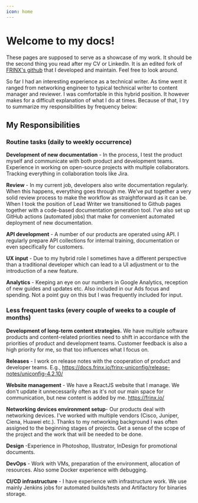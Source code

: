 ```yaml
---
icon: home
---
```


# Welcome to my docs!

These pages are supposed to serve as a showcase of my work. It should be the second thing you read after my CV or LinkedIn. It is an edited fork of [FRINX's github](https://github.com/FRINXio/frinxio.github.io) that I developed and maintain. Feel free to look around.

So far I had an interesting experience as a technical writer. As time went it ranged from networking engineer to typical technical writer to content manager and reviewer. I was comfortable in this hybrid position. It however makes for a difficult explanation of what I do at times. Because of that, I try to summarize my responsibilities by frequency below:

## My Responsibilities

### Routine tasks (daily to weekly occurrence) 

**Development of new documentation** - In the process, I test the product myself and communicate with both product and development teams. Experience in working on open-source projects with multiple collaborators. Tracking everything in collaboration tools like Jira.

**Review** -  In my current job, developers also write documentation regularly. When this happens, everything goes through me. We've put together a very solid review process to make the workflow as straightforward as it can be. When I took the position of Lead Writer we transitioned to Github pages together with a code-based documentation generation tool. I've also set up GitHub actions (automated jobs) that make for convenient automated deployment of new documentation.

**API development** - A number of our products are operated using API. I regularly prepare API collections for internal training, documentation or even specifically for customers.

**UX input** - Due to my hybrid role I sometimes have a different perspective than a traditional developer which can lead to a UI adjustment or to the introduction of a new feature.

**Analytics** - Keeping an eye on our numbers in Google Analytics, reception of new guides and updates etc. Also included in our Ads focus and spending. Not a point guy on this but I was frequently included for input. 

### Less frequent tasks (every couple of weeks to a couple of months) 

**Development of long-term content strategies.** We have multiple software products and content-related priorities need to shift in accordance with the priorities of product and development teams. Customer feedback is also a high priority for me, so that too influences what I focus on.

**Releases** - I work on release notes with the cooperation of product and developer teams. E.g., https://docs.frinx.io/frinx-uniconfig/release-notes/uniconfig-4.2.10/

**Website management** - We have a ReactJS website that I manage. We don't update it unnecessarily often as it's not our main space for communication, but new content is added by me. https://frinx.io/

**Networking devices environment setup**- Our products deal with networking devices. I've worked with multiple vendors (Cisco, Juniper, Ciena, Huawei etc.). Thanks to my networking background I was often assigned to the beginning stages of projects. Get a sense of the scope of the project and the work that will be needed to be done.

**Design** -Experience in Photoshop, Illustrator, InDesign for promotional documents.

**DevOps** - Work with VMs, preparation of the environment, allocation of resources. Also some Docker experience with debugging.

**CI/CD infrastructure** - I have experience with infrastructure work. We use mainly Jenkins jobs for automated builds/tests and Artifactory for binaries storage.
